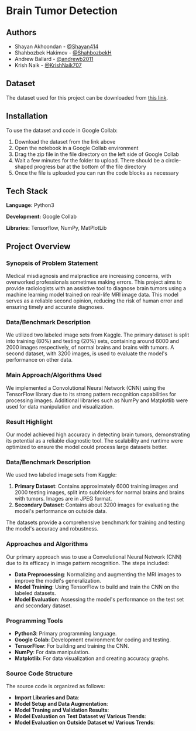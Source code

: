 
# Brain Tumor Detection




## Authors

- Shayan Akhoondan - [@Shayan414](https://www.github.com/Shayan414)
- Shahbozbek Hakimov - [@ShahbozbekH](https://www.github.com/ShahbozbekH)
- Andrew Ballard - [@andrewb2011](https://www.github.com/andrewb2011)
- Krish Naik - [@KrishNaik707](https://www.github.com/KrishNaik707)



## Dataset

The dataset used for this project can be downloaded from [this link](https://drive.google.com/file/d/1zEgzBlTUDzCWpDOSutfyRCcPhbux0rPV/view). 
## Installation

To use the dataset and code in Google Collab:
1. Download the dataset from the link above
2. Open the notebook in a Google Collab environment
3. Drag the zip file in the file directory on the left side of Google Collab
4. Wait a few minutes for the folder to upload. There should be a circle-shaped progress bar at the bottom of the file directory
5. Once the file is uploaded you can run the code blocks as necessary

   
## Tech Stack

**Language:** Python3

**Development:** Google Collab

**Libraries:** Tensorflow, NumPy, MatPlotLib


## Project Overview

### Synopsis of Problem Statement
Medical misdiagnosis and malpractice are increasing concerns, with overworked professionals sometimes making errors. This project aims to provide radiologists with an assistive tool to diagnose brain tumors using a machine learning model trained on real-life MRI image data. This model serves as a reliable second opinion, reducing the risk of human error and ensuring timely and accurate diagnoses.

### Data/Benchmark Description
We utilized two labeled image sets from Kaggle. The primary dataset is split into training (80%) and testing (20%) sets, containing around 6000 and 2000 images respectively, of normal brains and brains with tumors. A second dataset, with 3200 images, is used to evaluate the model's performance on other data.

### Main Approach/Algorithms Used
We implemented a Convolutional Neural Network (CNN) using the TensorFlow library due to its strong pattern recognition capabilities for processing images. Additional libraries such as NumPy and Matplotlib were used for data manipulation and visualization.

### Result Highlight
Our model achieved high accuracy in detecting brain tumors, demonstrating its potential as a reliable diagnostic tool. The scalability and runtime were optimized to ensure the model could process large datasets better.

### Data/Benchmark Description
We used two labeled image sets from Kaggle:
1. **Primary Dataset**: Contains approximately 6000 training images and 2000 testing images, split into subfolders for normal brains and brains with tumors. Images are in JPEG format.
2. **Secondary Dataset**: Contains about 3200 images for evaluating the model's performance on outside data.

The datasets provide a comprehensive benchmark for training and testing the model's accuracy and robustness.

### Approaches and Algorithms
Our primary approach was to use a Convolutional Neural Network (CNN) due to its efficacy in image pattern recognition. The steps included:
- **Data Preprocessing**: Normalizing and augmenting the MRI images to improve the model's generalization.
- **Model Training**: Using TensorFlow to build and train the CNN on the labeled datasets.
- **Model Evaluation**: Assessing the model's performance on the test set and secondary dataset.

### Programming Tools
- **Python3**: Primary programming language.
- **Google Colab**: Development environment for coding and testing.
- **TensorFlow**: For building and training the CNN.
- **NumPy**: For data manipulation.
- **Matplotlib**: For data visualization and creating accuracy graphs.

### Source Code Structure
The source code is organized as follows:
- **Import Libraries and Data**:
- **Model Setup and Data Augmentation**:
- **Model Traning and Validation Results**: 
- **Model Evaluation on Test Dataset w/ Various Trends**: 
- **Model Evaluation on Outside Dataset w/ Various Trends**: 




